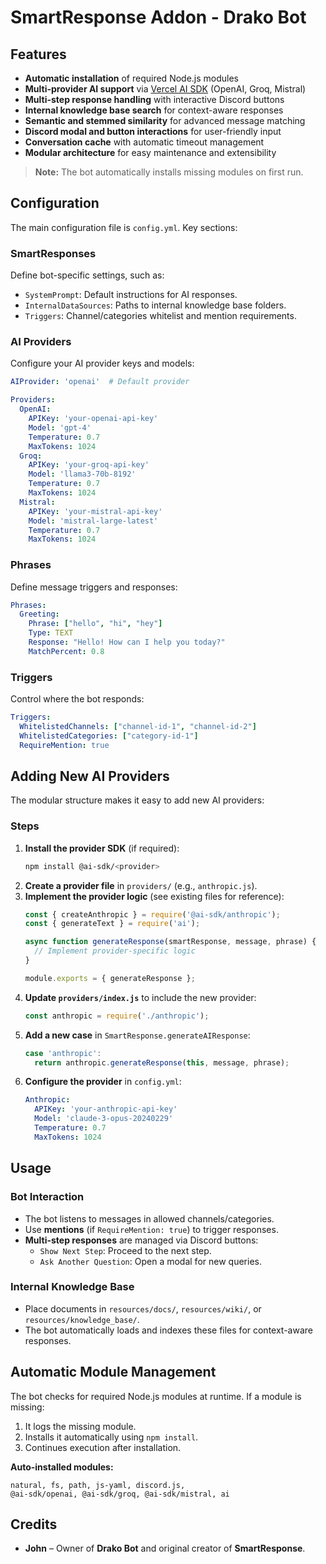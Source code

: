 # SmartResponse Addon - Drako Bot

## Features
- **Automatic installation** of required Node.js modules
- **Multi-provider AI support** via [Vercel AI SDK](https://sdk.vercel.ai/docs/providers) (OpenAI, Groq, Mistral)
- **Multi-step response handling** with interactive Discord buttons
- **Internal knowledge base search** for context-aware responses
- **Semantic and stemmed similarity** for advanced message matching
- **Discord modal and button interactions** for user-friendly input
- **Conversation cache** with automatic timeout management
- **Modular architecture** for easy maintenance and extensibility

> **Note:** The bot automatically installs missing modules on first run.

## Configuration
The main configuration file is `config.yml`. Key sections:

### **SmartResponses**
Define bot-specific settings, such as:
- `SystemPrompt`: Default instructions for AI responses.
- `InternalDataSources`: Paths to internal knowledge base folders.
- `Triggers`: Channel/categories whitelist and mention requirements.

### **AI Providers**
Configure your AI provider keys and models:
```yaml
AIProvider: 'openai'  # Default provider

Providers:
  OpenAI:
    APIKey: 'your-openai-api-key'
    Model: 'gpt-4'
    Temperature: 0.7
    MaxTokens: 1024
  Groq:
    APIKey: 'your-groq-api-key'
    Model: 'llama3-70b-8192'
    Temperature: 0.7
    MaxTokens: 1024
  Mistral:
    APIKey: 'your-mistral-api-key'
    Model: 'mistral-large-latest'
    Temperature: 0.7
    MaxTokens: 1024
```

### **Phrases**
Define message triggers and responses:
```yaml
Phrases:
  Greeting:
    Phrase: ["hello", "hi", "hey"]
    Type: TEXT
    Response: "Hello! How can I help you today?"
    MatchPercent: 0.8
```

### **Triggers**
Control where the bot responds:
```yaml
Triggers:
  WhitelistedChannels: ["channel-id-1", "channel-id-2"]
  WhitelistedCategories: ["category-id-1"]
  RequireMention: true
```

## Adding New AI Providers
The modular structure makes it easy to add new AI providers:

### **Steps**
1. **Install the provider SDK** (if required):
   ```bash
   npm install @ai-sdk/<provider>
   ```
2. **Create a provider file** in `providers/` (e.g., `anthropic.js`).
3. **Implement the provider logic** (see existing files for reference):
   ```javascript
   const { createAnthropic } = require('@ai-sdk/anthropic');
   const { generateText } = require('ai');

   async function generateResponse(smartResponse, message, phrase) {
     // Implement provider-specific logic
   }

   module.exports = { generateResponse };
   ```
4. **Update `providers/index.js`** to include the new provider:
   ```javascript
   const anthropic = require('./anthropic');
   ```
5. **Add a new case** in `SmartResponse.generateAIResponse`:
   ```javascript
   case 'anthropic':
     return anthropic.generateResponse(this, message, phrase);
   ```
6. **Configure the provider** in `config.yml`:
   ```yaml
   Anthropic:
     APIKey: 'your-anthropic-api-key'
     Model: 'claude-3-opus-20240229'
     Temperature: 0.7
     MaxTokens: 1024
   ```

## Usage
### **Bot Interaction**
- The bot listens to messages in allowed channels/categories.
- Use **mentions** (if `RequireMention: true`) to trigger responses.
- **Multi-step responses** are managed via Discord buttons:
  - `Show Next Step`: Proceed to the next step.
  - `Ask Another Question`: Open a modal for new queries.

### **Internal Knowledge Base**
- Place documents in `resources/docs/`, `resources/wiki/`, or `resources/knowledge_base/`.
- The bot automatically loads and indexes these files for context-aware responses.

## Automatic Module Management
The bot checks for required Node.js modules at runtime. If a module is missing:
1. It logs the missing module.
2. Installs it automatically using `npm install`.
3. Continues execution after installation.

**Auto-installed modules:**
```
natural, fs, path, js-yaml, discord.js,
@ai-sdk/openai, @ai-sdk/groq, @ai-sdk/mistral, ai
```

## Credits
- **John** – Owner of **Drako Bot** and original creator of **SmartResponse**.

